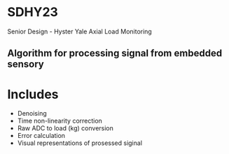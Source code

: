# SDHY23
Senior Design - Hyster Yale Axial Load Monitoring

## Algorithm for processing signal from embedded sensory
# Includes 
* Denoising
* Time non-linearity correction
* Raw ADC to load (kg) conversion 
* Error calculation
* Visual representations of prosessed siginal 
